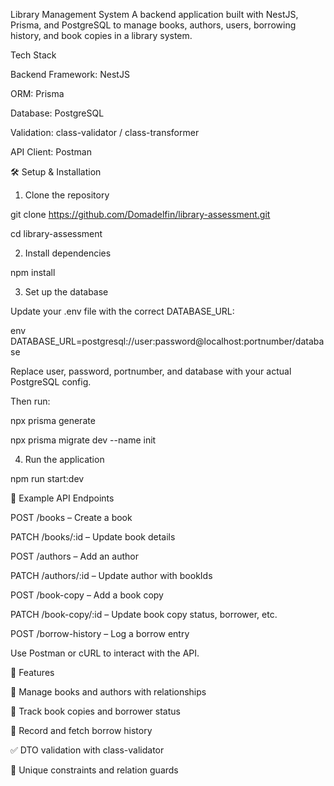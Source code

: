 Library Management System
A backend application built with NestJS, Prisma, and PostgreSQL to manage books, authors, users, borrowing history, and book copies in a library system.

Tech Stack

Backend Framework: NestJS

ORM: Prisma

Database: PostgreSQL

Validation: class-validator / class-transformer

API Client: Postman

🛠 Setup & Installation

1. Clone the repository

git clone https://github.com/Domadelfin/library-assessment.git

cd library-assessment

2. Install dependencies

npm install

3. Set up the database

Update your .env file with the correct DATABASE_URL:

env
DATABASE_URL=postgresql://user:password@localhost:portnumber/database

Replace user, password, portnumber, and database with your actual PostgreSQL config.

Then run:

npx prisma generate

npx prisma migrate dev --name init

4. Run the application

npm run start:dev

🔄 Example API Endpoints

POST /books – Create a book

PATCH /books/:id – Update book details

POST /authors – Add an author

PATCH /authors/:id – Update author with bookIds

POST /book-copy – Add a book copy

PATCH /book-copy/:id – Update book copy status, borrower, etc.

POST /borrow-history – Log a borrow entry

Use Postman or cURL to interact with the API.

🚧 Features

📖 Manage books and authors with relationships

🔄 Track book copies and borrower status

🧾 Record and fetch borrow history

✅ DTO validation with class-validator

🔐 Unique constraints and relation guards
